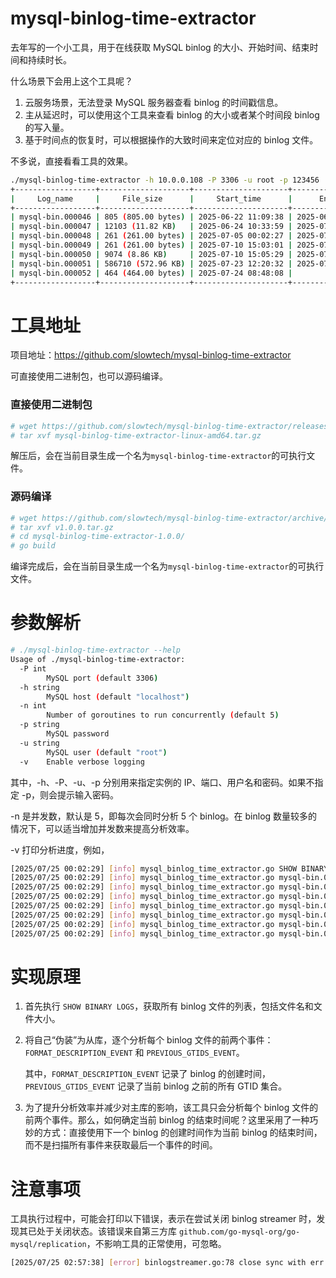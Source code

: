 # mysql-binlog-time-extractor

去年写的一个小工具，用于在线获取 MySQL binlog 的大小、开始时间、结束时间和持续时长。

什么场景下会用上这个工具呢？

1. 云服务场景，无法登录 MySQL 服务器查看 binlog 的时间戳信息。
2. 主从延迟时，可以使用这个工具来查看 binlog 的大小或者某个时间段 binlog 的写入量。
3. 基于时间点的恢复时，可以根据操作的大致时间来定位对应的 binlog 文件。

不多说，直接看看工具的效果。

```bash
./mysql-binlog-time-extractor -h 10.0.0.108 -P 3306 -u root -p 123456
+------------------+--------------------+---------------------+---------------------+-----------+---------+
|     Log_name     |     File_size      |     Start_time      |      End_time       | Duration  |  GTID   |
+------------------+--------------------+---------------------+---------------------+-----------+---------+
| mysql-bin.000046 | 805 (805.00 bytes) | 2025-06-22 11:09:38 | 2025-06-24 10:33:59 | 47:24:21  | 503-504 |
| mysql-bin.000047 | 12103 (11.82 KB)   | 2025-06-24 10:33:59 | 2025-07-05 00:02:27 | 253:28:28 | 505-517 |
| mysql-bin.000048 | 261 (261.00 bytes) | 2025-07-05 00:02:27 | 2025-07-10 15:03:01 | 135:00:34 |         |
| mysql-bin.000049 | 261 (261.00 bytes) | 2025-07-10 15:03:01 | 2025-07-10 15:05:29 | 00:02:28  |         |
| mysql-bin.000050 | 9074 (8.86 KB)     | 2025-07-10 15:05:29 | 2025-07-23 12:20:32 | 309:15:03 | 518-550 |
| mysql-bin.000051 | 586710 (572.96 KB) | 2025-07-23 12:20:32 | 2025-07-24 08:48:08 | 20:27:36  | 551-754 |
| mysql-bin.000052 | 464 (464.00 bytes) | 2025-07-24 08:48:08 |                     |           |         |
+------------------+--------------------+---------------------+---------------------+-----------+---------+
```



# 工具地址

项目地址：https://github.com/slowtech/mysql-binlog-time-extractor

可直接使用二进制包，也可以源码编译。

### 直接使用二进制包

```bash
# wget https://github.com/slowtech/mysql-binlog-time-extractor/releases/download/v1.0.0/mysql-binlog-time-extractor-linux-amd64.tar.gz
# tar xvf mysql-binlog-time-extractor-linux-amd64.tar.gz
```

解压后，会在当前目录生成一个名为`mysql-binlog-time-extractor`的可执行文件。

### 源码编译

```bash
# wget https://github.com/slowtech/mysql-binlog-time-extractor/archive/refs/tags/v1.0.0.tar.gz
# tar xvf v1.0.0.tar.gz 
# cd mysql-binlog-time-extractor-1.0.0/
# go build
```

编译完成后，会在当前目录生成一个名为`mysql-binlog-time-extractor`的可执行文件。



# 参数解析

```bash
# ./mysql-binlog-time-extractor --help
Usage of ./mysql-binlog-time-extractor:
  -P int
        MySQL port (default 3306)
  -h string
        MySQL host (default "localhost")
  -n int
        Number of goroutines to run concurrently (default 5)
  -p string
        MySQL password
  -u string
        MySQL user (default "root")
  -v    Enable verbose logging
```

其中，-h、-P、-u、-p 分别用来指定实例的 IP、端口、用户名和密码。如果不指定 -p，则会提示输入密码。

-n 是并发数，默认是 5，即每次会同时分析 5 个 binlog。在 binlog 数量较多的情况下，可以适当增加并发数来提高分析效率。

-v 打印分析进度，例如，

```bash
[2025/07/25 00:02:29] [info] mysql_binlog_time_extractor.go SHOW BINARY LOGS done, 7 binlogs to analyze
[2025/07/25 00:02:29] [info] mysql_binlog_time_extractor.go mysql-bin.000052 done, still 6 binlogs to analyze
[2025/07/25 00:02:29] [info] mysql_binlog_time_extractor.go mysql-bin.000051 done, still 5 binlogs to analyze
[2025/07/25 00:02:29] [info] mysql_binlog_time_extractor.go mysql-bin.000050 done, still 4 binlogs to analyze
[2025/07/25 00:02:29] [info] mysql_binlog_time_extractor.go mysql-bin.000049 done, still 3 binlogs to analyze
[2025/07/25 00:02:29] [info] mysql_binlog_time_extractor.go mysql-bin.000048 done, still 2 binlogs to analyze
[2025/07/25 00:02:29] [info] mysql_binlog_time_extractor.go mysql-bin.000047 done, still 1 binlogs to analyze
[2025/07/25 00:02:29] [info] mysql_binlog_time_extractor.go mysql-bin.000046 done, still 0 binlogs to analyze
```



# 实现原理

1. 首先执行 `SHOW BINARY LOGS`，获取所有 binlog 文件的列表，包括文件名和文件大小。

2. 将自己“伪装”为从库，逐个分析每个 binlog 文件的前两个事件：`FORMAT_DESCRIPTION_EVENT` 和 `PREVIOUS_GTIDS_EVENT`。

   其中，`FORMAT_DESCRIPTION_EVENT` 记录了 binlog 的创建时间，`PREVIOUS_GTIDS_EVENT` 记录了当前 binlog 之前的所有 GTID 集合。

3. 为了提升分析效率并减少对主库的影响，该工具只会分析每个 binlog 文件的前两个事件。那么，如何确定当前 binlog 的结束时间呢？这里采用了一种巧妙的方式：直接使用下一个 binlog 的创建时间作为当前 binlog 的结束时间，而不是扫描所有事件来获取最后一个事件的时间。

   

# 注意事项

工具执行过程中，可能会打印以下错误，表示在尝试关闭 binlog streamer 时，发现其已处于关闭状态。该错误来自第三方库 `github.com/go-mysql-org/go-mysql/replication`，不影响工具的正常使用，可忽略。

```bash
[2025/07/25 02:57:38] [error] binlogstreamer.go:78 close sync with err: sync is been closing...
```
